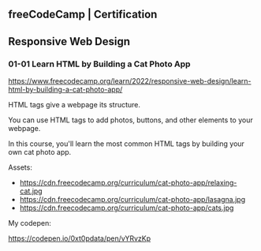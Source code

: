 ## freeCodeCamp | Certification
## Responsive Web Design

### 01-01 Learn HTML by Building a Cat Photo App
https://www.freecodecamp.org/learn/2022/responsive-web-design/learn-html-by-building-a-cat-photo-app/

HTML tags give a webpage its structure. 

You can use HTML tags to add photos, buttons, and other elements to your webpage.

In this course, you'll learn the most common HTML tags by building your own cat photo app.

Assets:

- https://cdn.freecodecamp.org/curriculum/cat-photo-app/relaxing-cat.jpg
- https://cdn.freecodecamp.org/curriculum/cat-photo-app/lasagna.jpg
- https://cdn.freecodecamp.org/curriculum/cat-photo-app/cats.jpg

My codepen:

https://codepen.io/0xt0pdata/pen/vYRvzKp
